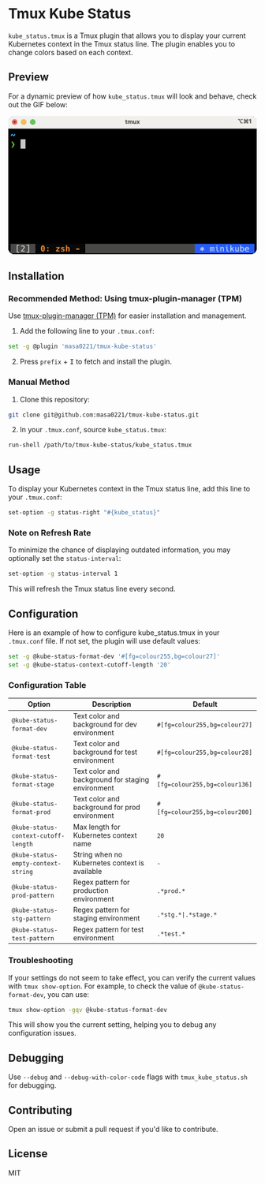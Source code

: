 # Tmux Kube Status

`kube_status.tmux` is a Tmux plugin that allows you to display your current Kubernetes context in the Tmux status line. The plugin enables you to change colors based on each context.

## Preview

For a dynamic preview of how `kube_status.tmux` will look and behave, check out the GIF below:

![kube_status.tmux in action](./images/demo.gif)

## Installation

### Recommended Method: Using tmux-plugin-manager (TPM)
Use [tmux-plugin-manager (TPM)](https://github.com/tmux-plugins/tpm) for easier installation and management.

1. Add the following line to your `.tmux.conf`:

```bash
set -g @plugin 'masa0221/tmux-kube-status'
```

2. Press `prefix` + <kbd>I</kbd> to fetch and install the plugin.

### Manual Method

1. Clone this repository:

```bash
git clone git@github.com:masa0221/tmux-kube-status.git
```

2. In your `.tmux.conf`, source `kube_status.tmux`:

```bash
run-shell /path/to/tmux-kube-status/kube_status.tmux
```

## Usage

To display your Kubernetes context in the Tmux status line, add this line to your `.tmux.conf`:

```bash
set-option -g status-right "#{kube_status}"
```

### Note on Refresh Rate

To minimize the chance of displaying outdated information, you may optionally set the `status-interval`:

```bash
set-option -g status-interval 1
```

This will refresh the Tmux status line every second.


## Configuration

Here is an example of how to configure kube_status.tmux in your `.tmux.conf` file. If not set, the plugin will use default values:

```bash
set -g @kube-status-format-dev '#[fg=colour255,bg=colour27]'
set -g @kube-status-context-cutoff-length '20'
```

### Configuration Table

| Option                              | Description                                          | Default              |
|-------------------------------------|------------------------------------------------------|----------------------|
| `@kube-status-format-dev`           | Text color and background for dev environment        | `#[fg=colour255,bg=colour27]` |
| `@kube-status-format-test`          | Text color and background for test environment       | `#[fg=colour255,bg=colour28]` |
| `@kube-status-format-stage`         | Text color and background for staging environment    | `#[fg=colour255,bg=colour136]` |
| `@kube-status-format-prod`          | Text color and background for prod environment       | `#[fg=colour255,bg=colour200]` |
| `@kube-status-context-cutoff-length`| Max length for Kubernetes context name               | `20`                  |
| `@kube-status-empty-context-string` | String when no Kubernetes context is available       | `-`                   |
| `@kube-status-prod-pattern`         | Regex pattern for production environment             | `.*prod.*`            |
| `@kube-status-stg-pattern`          | Regex pattern for staging environment                | `.*stg.*\|.*stage.*`  |
| `@kube-status-test-pattern`         | Regex pattern for test environment                   | `.*test.*`            |

### Troubleshooting

If your settings do not seem to take effect, you can verify the current values with `tmux show-option`. For example, to check the value of `@kube-status-format-dev`, you can use:

```bash
tmux show-option -gqv @kube-status-format-dev
```
This will show you the current setting, helping you to debug any configuration issues.


## Debugging

Use `--debug` and `--debug-with-color-code` flags with `tmux_kube_status.sh` for debugging.

## Contributing

Open an issue or submit a pull request if you'd like to contribute.

## License

MIT
